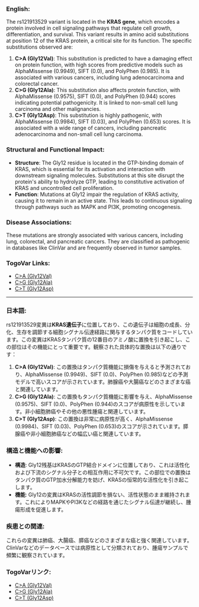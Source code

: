 ### English:
The rs121913529 variant is located in the **KRAS gene**, which encodes a protein involved in cell signaling pathways that regulate cell growth, differentiation, and survival. This variant results in amino acid substitutions at position 12 of the KRAS protein, a critical site for its function. The specific substitutions observed are:

1. **C>A (Gly12Val)**: This substitution is predicted to have a damaging effect on protein function, with high scores from predictive models such as AlphaMissense (0.9949), SIFT (0.0), and PolyPhen (0.985). It is associated with various cancers, including lung adenocarcinoma and colorectal cancer.
2. **C>G (Gly12Ala)**: This substitution also affects protein function, with AlphaMissense (0.9575), SIFT (0.0), and PolyPhen (0.944) scores indicating potential pathogenicity. It is linked to non-small cell lung carcinoma and other malignancies.
3. **C>T (Gly12Asp)**: This substitution is highly pathogenic, with AlphaMissense (0.9984), SIFT (0.03), and PolyPhen (0.653) scores. It is associated with a wide range of cancers, including pancreatic adenocarcinoma and non-small cell lung carcinoma.

### Structural and Functional Impact:
- **Structure**: The Gly12 residue is located in the GTP-binding domain of KRAS, which is essential for its activation and interaction with downstream signaling molecules. Substitutions at this site disrupt the protein's ability to hydrolyze GTP, leading to constitutive activation of KRAS and uncontrolled cell proliferation.
- **Function**: Mutations at Gly12 impair the regulation of KRAS activity, causing it to remain in an active state. This leads to continuous signaling through pathways such as MAPK and PI3K, promoting oncogenesis.

### Disease Associations:
These mutations are strongly associated with various cancers, including lung, colorectal, and pancreatic cancers. They are classified as pathogenic in databases like ClinVar and are frequently observed in tumor samples.

### TogoVar Links:
- [C>A (Gly12Val)](https://togovar.org/variant/tgv417528641)
- [C>G (Gly12Ala)](https://togovar.org/variant/tgv417528642)
- [C>T (Gly12Asp)](https://togovar.org/variant/tgv417528643)

---

### 日本語:
rs121913529変異は**KRAS遺伝子**に位置しており、この遺伝子は細胞の成長、分化、生存を調節する細胞シグナル伝達経路に関与するタンパク質をコードしています。この変異はKRASタンパク質の12番目のアミノ酸に置換を引き起こし、この部位はその機能にとって重要です。観察された具体的な置換は以下の通りです：

1. **C>A (Gly12Val)**: この置換はタンパク質機能に損傷を与えると予測されており、AlphaMissense (0.9949)、SIFT (0.0)、PolyPhen (0.985)などの予測モデルで高いスコアが示されています。肺腺癌や大腸癌などのさまざまな癌と関連しています。
2. **C>G (Gly12Ala)**: この置換もタンパク質機能に影響を与え、AlphaMissense (0.9575)、SIFT (0.0)、PolyPhen (0.944)のスコアが病原性を示しています。非小細胞肺癌やその他の悪性腫瘍と関連しています。
3. **C>T (Gly12Asp)**: この置換は非常に病原性が高く、AlphaMissense (0.9984)、SIFT (0.03)、PolyPhen (0.653)のスコアが示されています。膵腺癌や非小細胞肺癌などの幅広い癌と関連しています。

### 構造と機能への影響:
- **構造**: Gly12残基はKRASのGTP結合ドメインに位置しており、これは活性化および下流のシグナル分子との相互作用に不可欠です。この部位での置換はタンパク質のGTP加水分解能力を妨げ、KRASの恒常的な活性化を引き起こします。
- **機能**: Gly12の変異はKRASの活性調節を損ない、活性状態のまま維持されます。これによりMAPKやPI3Kなどの経路を通じたシグナル伝達が継続し、腫瘍形成を促進します。

### 疾患との関連:
これらの変異は肺癌、大腸癌、膵癌などのさまざまな癌と強く関連しています。ClinVarなどのデータベースでは病原性として分類されており、腫瘍サンプルで頻繁に観察されています。

### TogoVarリンク:
- [C>A (Gly12Val)](https://togovar.org/variant/tgv417528641)
- [C>G (Gly12Ala)](https://togovar.org/variant/tgv417528642)
- [C>T (Gly12Asp)](https://togovar.org/variant/tgv417528643)